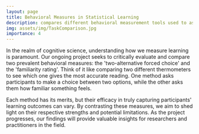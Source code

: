 ```yaml
---
layout: page
title: Behavioral Measures in Statistical Learning
description: compares different behavioral measurement tools used to assess learning outcomes(click to read more)
img: assets/img/TaskComparison.jpg
importance: 4
---
```


In the realm of cognitive science, understanding how we measure learning is paramount. Our ongoing project seeks to critically evaluate and compare two prevalent behavioral measures: the 'two-alternative forced choice' and the 'familiarity rating'. Think of it like comparing two different thermometers to see which one gives the most accurate reading. One method asks participants to make a choice between two options, while the other asks them how familiar something feels. 

Each method has its merits, but their efficacy in truly capturing participants' learning outcomes can vary. By contrasting these measures, we aim to shed light on their respective strengths and potential limitations. As the project progresses, our findings will provide valuable insights for researchers and practitioners in the field.


